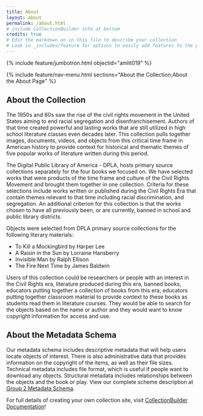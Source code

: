 ```yaml
---
title: About
layout: about
permalink: /about.html
# include CollectionBuilder info at bottom
credits: true
# Edit the markdown on in this file to describe your collection
# Look in _includes/feature for options to easily add features to the page
---
```


{% include feature/jumbotron.html objectid="amlit019" %}

{% include feature/nav-menu.html sections="About the Collection;About the About Page" %}

## About the Collection

The 1950s and 60s saw the rise of the civil rights movement in the United States aiming to end racial segregation and disenfranchisement. Authors of that time created powerful and lasting works that are still utilized in high school literature classes even decades later. This collection pulls together images, documents, videos, and objects from this critical time frame in American history to provide context for historical and thematic themes of five popular works of literature written during this period.

The Digital Public Library of America - DPLA, hosts primary source collections separately for the four books we focused on. We have selected works that were products of the time frame and culture of the Civil Rights Movement and brought them together in one collection. Criteria for these selections include works written or published during the Civil Rights Era that contain themes relevant to that time including racial discrimination, and segregation. An additional criterion for this collection is that the works chosen to have all previously been, or are currently, banned in school and public library districts. 

Objects were selected from DPLA primary source collections for the following literary materials:

- To Kill a Mockingbird by Harper Lee
- A Raisin in the Sun by Lorraine Hansberry
- Invisible Man by Ralph Ellison
- The Fire Next Time by James Baldwin

Users of this collection could be researchers or people with an interest in the Civil Rights era, literature produced during this era, banned books, educators putting together a collection of books from this era, educators putting together classroom material to provide context to these books as students read them in literature courses. They would be able to search for the objects based on the name or author and they would want to know copyright information for access and use. 

## About the Metadata Schema
Our metadata schema includes descriptive metadata that will help users locate objects of interest. There is also administrative data that provides information on the copyright of the items, as well as their file sizes. Technical metadata includes file format, which is useful if people want to download any objects. Structural metadata includes relationships between the objects and the book or play. 
View our complete scheme description at [Group 2 Metadata Schema](https://docs.google.com/document/d/1qjtAvD4ankgUtfmNeOAgnE5RF9B6k3d7/edit?usp=sharing&ouid=112848953679809247524&rtpof=true&sd=true).




For full details of creating your own collection site, visit [CollectionBuilder Documentation](https://collectionbuilder.github.io/cb-docs/)!


